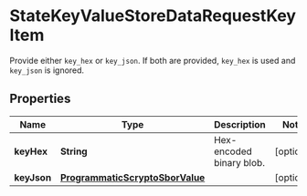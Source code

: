 

# StateKeyValueStoreDataRequestKeyItem

Provide either `key_hex` or `key_json`. If both are provided, `key_hex` is used and `key_json` is ignored.

## Properties

| Name | Type | Description | Notes |
|------------ | ------------- | ------------- | -------------|
|**keyHex** | **String** | Hex-encoded binary blob. |  [optional] |
|**keyJson** | [**ProgrammaticScryptoSborValue**](ProgrammaticScryptoSborValue.md) |  |  [optional] |




